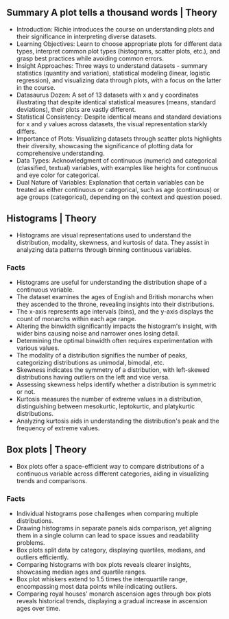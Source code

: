 ## Summary A plot tells a thousand words | Theory
- Introduction: Richie introduces the course on understanding plots and their significance in interpreting diverse datasets.
- Learning Objectives: Learn to choose appropriate plots for different data types, interpret common plot types (histograms, scatter plots, etc.), and grasp best practices while avoiding common errors.
- Insight Approaches: Three ways to understand datasets - summary statistics (quantity and variation), statistical modeling (linear, logistic regression), and visualizing data through plots, with a focus on the latter in the course.
- Datasaurus Dozen: A set of 13 datasets with x and y coordinates illustrating that despite identical statistical measures (means, standard deviations), their plots are vastly different.
- Statistical Consistency: Despite identical means and standard deviations for x and y values across datasets, the visual representation starkly differs.
- Importance of Plots: Visualizing datasets through scatter plots highlights their diversity, showcasing the significance of plotting data for comprehensive understanding.
- Data Types: Acknowledgment of continuous (numeric) and categorical (classified, textual) variables, with examples like heights for continuous and eye color for categorical.
- Dual Nature of Variables: Explanation that certain variables can be treated as either continuous or categorical, such as age (continuous) or age groups (categorical), depending on the context and question posed.

## Histograms | Theory
- Histograms are visual representations used to understand the distribution, modality, skewness, and kurtosis of data. They assist in analyzing data patterns through binning continuous variables.

### Facts
- Histograms are useful for understanding the distribution shape of a continuous variable.
- The dataset examines the ages of English and British monarchs when they ascended to the throne, revealing insights into their distributions.
- The x-axis represents age intervals (bins), and the y-axis displays the count of monarchs within each age range.
- Altering the binwidth significantly impacts the histogram's insight, with wider bins causing noise and narrower ones losing detail.
- Determining the optimal binwidth often requires experimentation with various values.
- The modality of a distribution signifies the number of peaks, categorizing distributions as unimodal, bimodal, etc.
- Skewness indicates the symmetry of a distribution, with left-skewed distributions having outliers on the left and vice versa.
- Assessing skewness helps identify whether a distribution is symmetric or not.
- Kurtosis measures the number of extreme values in a distribution, distinguishing between mesokurtic, leptokurtic, and platykurtic distributions.
- Analyzing kurtosis aids in understanding the distribution's peak and the frequency of extreme values.


## Box plots | Theory
- Box plots offer a space-efficient way to compare distributions of a continuous variable across different categories, aiding in visualizing trends and comparisons.

### Facts
- Individual histograms pose challenges when comparing multiple distributions.
- Drawing histograms in separate panels aids comparison, yet aligning them in a single column can lead to space issues and readability problems.
- Box plots split data by category, displaying quartiles, medians, and outliers efficiently.
- Comparing histograms with box plots reveals clearer insights, showcasing median ages and quartile ranges.
- Box plot whiskers extend to 1.5 times the interquartile range, encompassing most data points while indicating outliers.
- Comparing royal houses' monarch ascension ages through box plots reveals historical trends, displaying a gradual increase in ascension ages over time.

